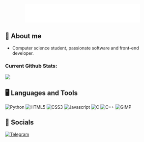 <div align="center">
  <picture>
    <source media="(prefers-color-scheme: light)" srcset="https://raw.githubusercontent.com/italomartinns/italomartinns/main/pics/hellothere-light.png" >
    <img alt="hello there" height="60px" width="auto" src="https://raw.githubusercontent.com/italomartinns/italomartinns/main/pics/hellothere-dark.png">
  </picture>
</div>

## 📝 About me

- Computer science student, passionate software and front-end developer.

<h3>Current Github Stats:</h3>
<picture>
  <source media="(prefers-color-scheme: light)" srcset="https://grs-it.vercel.app/api/top-langs/?username=italomartinns&theme=default&layout=compact&langs_count=10">
  <img height=170 align="center" src="https://grs-it.vercel.app/api/top-langs/?username=italomartinns&theme=github_dark&layout=compact&langs_count=10"/>
</picture>

## 🖥️ Languages and Tools


<div style="display: inline-block" id="pics">
    <img style="height: 40px; width: 50px;" alt="Python" src="https://cdn.jsdelivr.net/gh/devicons/devicon/icons/python/python-original.svg" />
    <img style="height: 40px; width: 50px;" alt="HTML5" src="https://cdn.jsdelivr.net/gh/devicons/devicon/icons/html5/html5-original.svg"/>
    <img style="height: 40px; width: 50px;" alt="CSS3" src="https://cdn.jsdelivr.net/gh/devicons/devicon/icons/css3/css3-original.svg" />
    <img style="height: 40px; width: 50px;" alt="Javascript" src="https://cdn.jsdelivr.net/gh/devicons/devicon/icons/javascript/javascript-original.svg" />
    <img style="height: 40px; width: 50px;" alt="C" src="https://cdn.jsdelivr.net/gh/devicons/devicon/icons/c/c-original.svg" />
    <img style="height: 40px; width: 50px;" alt="C++" src="https://cdn.jsdelivr.net/gh/devicons/devicon@latest/icons/cplusplus/cplusplus-original.svg" />
    <img style="height: 40px; width: 50px;" alt="GIMP" src="https://cdn.jsdelivr.net/gh/devicons/devicon/icons/gimp/gimp-original.svg" />
</div> 

## 📱 Socials

<!-- UNCOMMENT AFTER SOLVING LINKEDIN ISSUE [![Linkedin](https://img.shields.io/badge/LinkedIn-0077B5?style=for-the-badge&logo=linkedin&logoColor=white)](https://www.linkedin.com/in/italomartinns/) -->
[![Telegram](https://img.shields.io/badge/Telegram-2CA5E0?style=for-the-badge&logo=telegram&logoColor=white)](https://t.me/italomartinns/)
